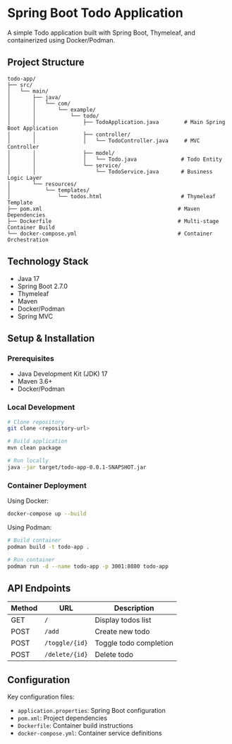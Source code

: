 # Spring Boot Todo Application

A simple Todo application built with Spring Boot, Thymeleaf, and containerized using Docker/Podman.

## Project Structure
```
todo-app/
├── src/
│   └── main/
│       ├── java/
│       │   └── com/
│       │       └── example/
│       │           └── todo/
│       │               ├── TodoApplication.java        # Main Spring Boot Application
│       │               ├── controller/
│       │               │   └── TodoController.java     # MVC Controller
│       │               ├── model/
│       │               │   └── Todo.java              # Todo Entity
│       │               └── service/
│       │                   └── TodoService.java       # Business Logic Layer
│       └── resources/
│           └── templates/
│               └── todos.html                         # Thymeleaf Template
├── pom.xml                                           # Maven Dependencies
├── Dockerfile                                        # Multi-stage Container Build
└── docker-compose.yml                                # Container Orchestration
```

## Technology Stack
- Java 17
- Spring Boot 2.7.0
- Thymeleaf
- Maven
- Docker/Podman
- Spring MVC

## Setup & Installation

### Prerequisites
- Java Development Kit (JDK) 17
- Maven 3.6+
- Docker/Podman

### Local Development
```bash
# Clone repository
git clone <repository-url>

# Build application
mvn clean package

# Run locally
java -jar target/todo-app-0.0.1-SNAPSHOT.jar
```

### Container Deployment

Using Docker:
```bash
docker-compose up --build
```

Using Podman:
```bash
# Build container
podman build -t todo-app .

# Run container
podman run -d --name todo-app -p 3001:8080 todo-app
```

## API Endpoints

| Method | URL | Description |
|--------|-----|-------------|
| GET | `/` | Display todos list |
| POST | `/add` | Create new todo |
| POST | `/toggle/{id}` | Toggle todo completion |
| POST | `/delete/{id}` | Delete todo |

## Configuration

Key configuration files:
- `application.properties`: Spring Boot configuration
- `pom.xml`: Project dependencies
- `Dockerfile`: Container build instructions
- `docker-compose.yml`: Container service definitions


